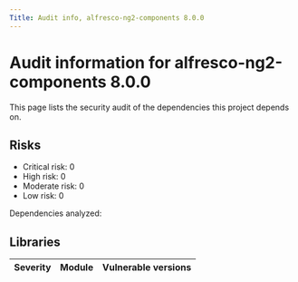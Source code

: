 ```yaml
---
Title: Audit info, alfresco-ng2-components 8.0.0
---
```


# Audit information for alfresco-ng2-components 8.0.0

This page lists the security audit of the dependencies this project depends on.

## Risks

- Critical risk: 0
- High risk: 0
- Moderate risk: 0
- Low risk: 0

Dependencies analyzed: 

## Libraries

| Severity | Module | Vulnerable versions |
| --- | --- | --- |


